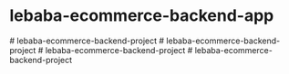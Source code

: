 # lebaba-ecommerce-backend-app
#   l e b a b a - e c o m m e r c e - b a c k e n d - p r o j e c t  
 #   l e b a b a - e c o m m e r c e - b a c k e n d - p r o j e c t  
 #   l e b a b a - e c o m m e r c e - b a c k e n d - p r o j e c t  
 #   l e b a b a - e c o m m e r c e - b a c k e n d - p r o j e c t  
 
